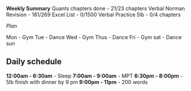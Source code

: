 
**Weekly Summary**
Quants chapters done - 21/23 chapters
Verbal Norman Revision - 181/269
Excel List - 0/1500
Verbal Practice 5lb - 0/4 chapters 
 
_Plan_

Mon - Gym
Tue - Dance
Wed - Gym
Thus - Dance
Fri - Gym
sat - Dance
sun 
## Daily schedule
**12:00am - 6:30am** - Sleep
**7:00am - 9:00am** - MPT
**6:30pm - 8:00pm** - 5lb
finish with dinner by 9 pm
**9:00pm - 11pm** - 200 words 

